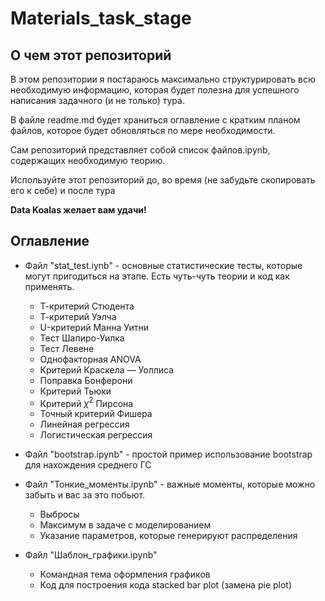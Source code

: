 # Materials_task_stage

## О чем этот репозиторий

В этом репозитории я постараюсь максимально структурировать всю необходимую информацию, которая будет полезна для успешного написания задачного (и не только) тура.

В файле readme.md будет храниться оглавление с кратким планом файлов, которое будет обновляться по мере необходимости.

Сам репозиторий представляет собой список файлов.ipynb, содержащих необходимую теорию.

Используйте этот репозиторий до, во время (не забудьте скопировать его к себе) и после тура

**Data Koalas желает вам удачи!**

## Оглавление

* Файл "stat_test.iynb" - основные статистические тесты, которые могут пригодиться на этапе. Есть чуть-чуть теории и код как применять.
  * Т-критерий Стюдента
  * Т-критерий Уэлча
  * U-критерий Манна Уитни
  * Тест Шапиро-Уилка
  * Тест Левене
  * Однофакторная ANOVA
  * Критерий Краскела — Уоллиса
  * Поправка Бонферони
  * Критерий Тьюки
  * Критерий $\chi^2$ Пирсона
  * Точный критерий Фишера
  * Линейная регрессия
  * Логистическая регрессия

* Файл "bootstrap.ipynb" - простой пример использование bootstrap для нахождения среднего ГС

* Файл "Тонкие_моменты.ipynb" - важные моменты, которые можно забыть и вас за это побьют.
  * Выбросы
  * Максимум в задаче с моделированием
  * Указание параметров, которые генерируют распределения

* Файл "Шаблон_графики.ipynb"
  * Командная тема оформления графиков
  * Код для построения кода stacked bar plot (замена pie plot)
